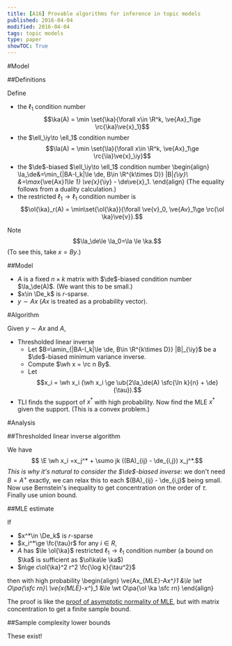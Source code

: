 ```yaml
---
title: [A16] Provable algorithms for inference in topic models
published: 2016-04-04
modified: 2016-04-04
tags: topic models
type: paper
showTOC: True
---
```


#Model

##Definitions

Define

*   the $\ell_1$ condition number
    $$\ka(A) = \min \set{\ka}{\forall x\in \R^k, \ve{Ax}_1\ge \rc{\ka}\ve{x}_1}$$
*   the $\ell_\iy\to \ell_1$ condition number
	$$\la(A) = \min \set{\la}{\forall x\in \R^k, \ve{Ax}_1\ge \rc{\la}\ve{x}_\iy}$$
*   the $\de$-biased $\ell_\iy\to \ell_1$ condition number
    \begin{align}
	\la_\de&=\min_{|BA-I_k|\le \de, B\in \R^{k\times D}} |B|_{\iy}\\
	&=\max_{\ve{Ax}_1\le 1} \ve{x}_{\iy} - \de\ve{x}_1.
	\end{align}
	(The equality follows from a duality calculation.)
*   the restricted $\ell_1\to \ell_1$ condition number is
	$$\ol{\ka}_r(A) = \min\set{\ol{\ka}}{\forall \ve{v}_0, \ve{Av}_1\ge \rc{\ol \ka}\ve{v}}.$$

Note
$$\la_\de\le \la_0=\la \le \ka.$$
(To see this, take $x=By$.)

##Model

* $A$ is a fixed $n\times k$ matrix with $\de$-biased condition number $\la_\de(A)$. (We want this to be small.)
* $x\in \De_k$ is $r$-sparse.
* $y\sim Ax$ ($Ax$ is treated as a probability vector).

#Algorithm

Given $y\sim Ax$ and $A$,

*   Thresholded linear inverse
	* Let $B=\amin_{|BA-I_k|\le \de, B\in \R^{k\times D}} |B|_{\iy}$ be a $\de$-biased minimum variance inverse.
	* Compute $\wh x = \rc n By$.
	* Let $$x_i = \wh x_i (\wh x_i \ge \ub{2\la_\de(A) \sfc{\ln k}{n} + \de}{\tau}).$$
*   TLI finds the support of $x^*$ with high probability. Now find the MLE $x^*$ given the support. (This is a convex problem.)

#Analysis

##Thresholded linear inverse algorithm

We have
$$ \E \wh x_i  =x_j^* + \sumo jk ((BA)_{ij} - \de_{i,j}) x_j^*.$$
*This is why it's natural to consider the $\de$-biased inverse*: we don't need $B=A^+$ exactly, we can relax this to each $(BA)_{ij} - \de_{i,j}$ being small. Now use Bernstein's inequality to get concentration on the order of $\tau$. Finally use union bound.
<!--check this-->

##MLE estimate

If

* $x^*\in \De_k$ is $r$-sparse
* $x_i^*\ge \fc{\tau}r$ for any $i\in R$,
* $A$ has $\le \ol{\ka}$ restricted $\ell_1\to \ell_1$ condition number (a bound on $\ka$ is sufficient as $\ol\ka\le \ka$)
* $n\ge c\ol{\ka}^2 r^2 \fc{\log k}{\tau^2}$

then with high probability
\begin{align}
\ve{Ax_{MLE}-Ax^*}_1 &\le \wt O\pa{\sfc rn}\\
\ve{x_{MLE}-x^*}_1 &\le \wt O\pa{\ol \ka \sfc rn}
\end{align}

The proof is like the [proof of asymptotic normality of MLE](../../math/statistics/fisher-info.html), but with matrix concentration to get a finite sample bound.

##Sample complexity lower bounds

These exist!


